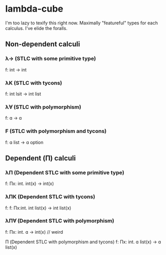 # lambda-cube

I'm too lazy to texify this right now.  Maximally "featureful" types for each calculus.  I've elide the foralls.

## Non-dependent calculi

### λ→ (STLC with some primitive type)
f: int → int

### λK (STLC with tycons)
f: int lsit → int list

### λ∀ (STLC with polymorphism)
f: ɑ → ɑ

### F (STLC with polymorphism and tycons)
f: ɑ list → ɑ option

## Dependent (Π) calculi

### λΠ (Dependent STLC with some primitive type)
f: Πx: int. int(x) → int(x)

### λΠK (Dependent STLC with tycons)
f: f: Πx:int. int list(x) → int list(x)

### λΠ∀ (Dependent STLC with polymorphism)
f: Πx: int. ɑ → int(x) // weird

Π (Dependent STLC with polymorphism and tycons)
f: Πx: int. ɑ list(x) → ɑ list(x)
